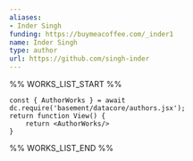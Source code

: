 ```yaml
---
aliases:
- Inder Singh
funding: https://buymeacoffee.com/_inder1
name: Inder Singh
type: author
url: https://github.com/singh-inder
---
```



%% WORKS_LIST_START %%

```datacorejsx
const { AuthorWorks } = await dc.require('basement/datacore/authors.jsx');
return function View() {
    return <AuthorWorks/>
}
```
%% WORKS_LIST_END %%